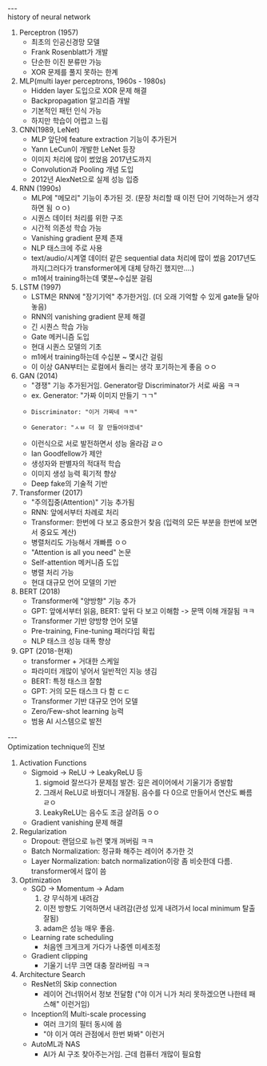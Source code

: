---\
history of neural network 


1. Perceptron (1957)
    - 최초의 인공신경망 모델
    - Frank Rosenblatt가 개발
    - 단순한 이진 분류만 가능
    - XOR 문제를 풀지 못하는 한계
2. MLP(multi layer perceptrons, 1960s - 1980s)
    - Hidden layer 도입으로 XOR 문제 해결
    - Backpropagation 알고리즘 개발
    - 기본적인 패턴 인식 가능
    - 하지만 학습이 어렵고 느림
3. CNN(1989, LeNet)
    - MLP 앞단에 feature extraction 기능이 추가된거 
    - Yann LeCun이 개발한 LeNet 등장
    - 이미지 처리에 많이 썼었음 2017년도까지
    - Convolution과 Pooling 개념 도입
    - 2012년 AlexNet으로 실제 성능 입증
4. RNN (1990s)
    - MLP에 "메모리" 기능이 추가된 것. (문장 처리할 때 이전 단어 기억하는거 생각하면 됨 ㅇㅇ)
    - 시퀀스 데이터 처리를 위한 구조
    - 시간적 의존성 학습 가능
    - Vanishing gradient 문제 존재
    - NLP 태스크에 주로 사용
    - text/audio/시계열 데이터 같은 sequential data 처리에 많이 썼음 2017년도까지(그러다가 transformer에게 대체 당하긴 했지만....)
    - m1에서 training하는데 몇분~수십분 걸림 
5. LSTM (1997)
    - LSTM은 RNN에 "장기기억" 추가한거임. (더 오래 기억할 수 있게 gate들 달아놓음)
    - RNN의 vanishing gradient 문제 해결
    - 긴 시퀀스 학습 가능
    - Gate 메커니즘 도입
    - 현대 시퀀스 모델의 기초 
    - m1에서 training하는데 수십분 ~ 몇시간 걸림 
    - 이 이상 GAN부터는 로컬에서 돌리는 생각 포기하는게 좋음 ㅇㅇ 
6. GAN (2014)
    - "경쟁" 기능 추가된거임. Generator랑 Discriminator가 서로 싸움 ㅋㅋ
    - ex. Generator: "가짜 이미지 만들기 ㄱㄱ"
    -     Discriminator: "이거 가짜네 ㅋㅋ"
    -     Generator: "ㅅㅂ 더 잘 만들어야겠네"
    - 이런식으로 서로 발전하면서 성능 올라감 ㄹㅇ
    - Ian Goodfellow가 제안
    - 생성자와 판별자의 적대적 학습
    - 이미지 생성 능력 획기적 향상
    - Deep fake의 기술적 기반
7. Transformer (2017)
    - "주의집중(Attention)" 기능 추가됨
    - RNN: 앞에서부터 차례로 처리
    - Transformer: 한번에 다 보고 중요한거 찾음 (입력의 모든 부분을 한번에 보면서 중요도 계산)
    - 병렬처리도 가능해서 개빠름 ㅇㅇ
    - "Attention is all you need" 논문
    - Self-attention 메커니즘 도입
    - 병렬 처리 가능
    - 현대 대규모 언어 모델의 기반
8. BERT (2018)
    - Transformer에 "양방향" 기능 추가
    - GPT: 앞에서부터 읽음, BERT: 앞뒤 다 보고 이해함 -> 문맥 이해 개잘됨 ㅋㅋ
    - Transformer 기반 양방향 언어 모델
    - Pre-training, Fine-tuning 패러다임 확립
    - NLP 태스크 성능 대폭 향상
9. GPT (2018-현재)
    - transformer + 거대한 스케일 
    - 파라미터 개많이 넣어서 일반적인 지능 생김 
    - BERT: 특정 태스크 잘함 
    - GPT: 거의 모든 태스크 다 함 ㄷㄷ
    - Transformer 기반 대규모 언어 모델
    - Zero/Few-shot learning 능력
    - 범용 AI 시스템으로 발전


---\
Optimization technique의 진보 


1. Activation Functions
    - Sigmoid → ReLU → LeakyReLU 등
        1. sigmoid 잘쓰다가 문제점 발견: 깊은 레이어에서 기울기가 증발함 
        2. 그래서 ReLU로 바꿨더니 개잘됨. 음수를 다 0으로 만들어서 연산도 빠름 ㄹㅇ 
        3. LeakyReLU는 음수도 조금 살려둠 ㅇㅇ
    - Gradient vanishing 문제 해결
2. Regularization
    - Dropout: 랜덤으로 뉴런 몇개 꺼버림 ㅋㅋ
    - Batch Normalization: 정규화 해주는 레이어 추가한 것 
    - Layer Normalization: batch normalization이랑 좀 비슷한데 다름. transformer에서 많이 씀
3. Optimization
    - SGD → Momentum → Adam
        1. 걍 무식하게 내려감
        2. 이전 방향도 기억하면서 내려감(관성 있게 내려가서 local minimum 탈출 잘됨)
        3. adam은 성능 매우 좋음. 
    - Learning rate scheduling
        - 처음엔 크게크게 가다가 나중엔 미세조정 
    - Gradient clipping
        - 기울기 너무 크면 대충 잘라버림 ㅋㅋ
4. Architecture Search
    - ResNet의 Skip connection
        - 레이어 건너뛰어서 정보 전달함 ("야 이거 니가 처리 못하겠으면 나한테 패스해" 이런거임)
    - Inception의 Multi-scale processing
        - 여러 크기의 필터 동시에 씀
        - "야 이거 여러 관점에서 한번 봐봐" 이런거
    - AutoML과 NAS
        - AI가 AI 구조 찾아주는거임. 근데 컴퓨터 개많이 필요함 
